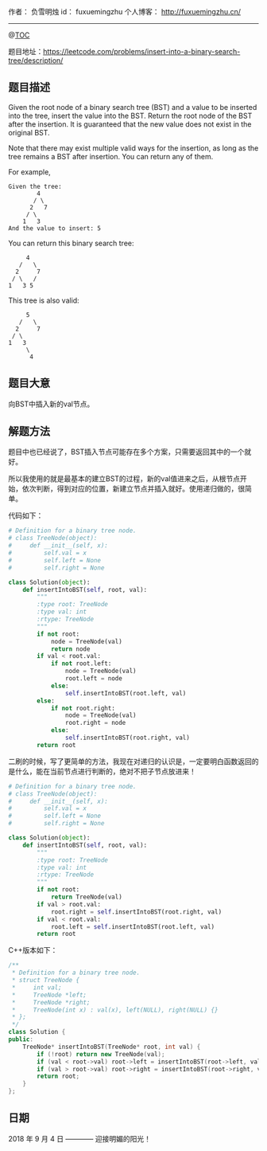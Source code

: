 
作者： 负雪明烛
id：	fuxuemingzhu
个人博客：	http://fuxuemingzhu.cn/

---
@[TOC](目录)

题目地址：https://leetcode.com/problems/insert-into-a-binary-search-tree/description/

## 题目描述

Given the root node of a binary search tree (BST) and a value to be inserted into the tree, insert the value into the BST. Return the root node of the BST after the insertion. It is guaranteed that the new value does not exist in the original BST.

Note that there may exist multiple valid ways for the insertion, as long as the tree remains a BST after insertion. You can return any of them.

For example, 

    Given the tree:
            4
           / \
          2   7
         / \
        1   3
    And the value to insert: 5

You can return this binary search tree:

         4
       /   \
      2     7
     / \   /
    1   3 5

This tree is also valid:

         5
       /   \
      2     7
     / \   
    1   3
         \
          4


## 题目大意

向BST中插入新的val节点。

## 解题方法

题目中也已经说了，BST插入节点可能存在多个方案，只需要返回其中的一个就好。

所以我使用的就是最基本的建立BST的过程，新的val值进来之后，从根节点开始，依次判断，得到对应的位置，新建立节点并插入就好。使用递归做的，很简单。

代码如下：

```python
# Definition for a binary tree node.
# class TreeNode(object):
#     def __init__(self, x):
#         self.val = x
#         self.left = None
#         self.right = None

class Solution(object):
    def insertIntoBST(self, root, val):
        """
        :type root: TreeNode
        :type val: int
        :rtype: TreeNode
        """
        if not root:
            node = TreeNode(val)
            return node
        if val < root.val:
            if not root.left:
                node = TreeNode(val)
                root.left = node
            else:
                self.insertIntoBST(root.left, val)
        else:
            if not root.right:
                node = TreeNode(val)
                root.right = node
            else:
                self.insertIntoBST(root.right, val)
        return root
```

二刷的时候，写了更简单的方法，我现在对递归的认识是，一定要明白函数返回的是什么，能在当前节点进行判断的，绝对不把子节点放进来！

```python
# Definition for a binary tree node.
# class TreeNode(object):
#     def __init__(self, x):
#         self.val = x
#         self.left = None
#         self.right = None

class Solution(object):
    def insertIntoBST(self, root, val):
        """
        :type root: TreeNode
        :type val: int
        :rtype: TreeNode
        """
        if not root:
            return TreeNode(val)
        if val > root.val:
            root.right = self.insertIntoBST(root.right, val)
        if val < root.val:
            root.left = self.insertIntoBST(root.left, val)
        return root
```

C++版本如下：

```cpp
/**
 * Definition for a binary tree node.
 * struct TreeNode {
 *     int val;
 *     TreeNode *left;
 *     TreeNode *right;
 *     TreeNode(int x) : val(x), left(NULL), right(NULL) {}
 * };
 */
class Solution {
public:
    TreeNode* insertIntoBST(TreeNode* root, int val) {
        if (!root) return new TreeNode(val);
        if (val < root->val) root->left = insertIntoBST(root->left, val);
        if (val > root->val) root->right = insertIntoBST(root->right, val);
        return root;
    }
};
```

## 日期

2018 年 9 月 4 日 ———— 迎接明媚的阳光！
